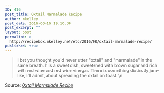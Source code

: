 ```yaml
---
ID: 416
post_title: Oxtail Marmalade Recipe
author: mkelley
post_date: 2016-08-16 19:10:38
post_excerpt: ""
layout: post
permalink: >
  http://recipebox.mkelley.net/etc/2016/08/oxtail-marmalade-recipe/
published: true
---
```

<blockquote>I bet you thought you'd never utter "oxtail" and "marmalade" in the same breath. It is a sweet dish, sweetened with brown sugar and rich with red wine and red wine vinegar. There is something distinctly jam-like, I'll admit, about spreading the oxtail on toast. \n</blockquote>
Source: <em><a href="http://www.seriouseats.com/recipes/2012/08/oxtail-marmalade-recipe.html">Oxtail Marmalade Recipe</a></em>